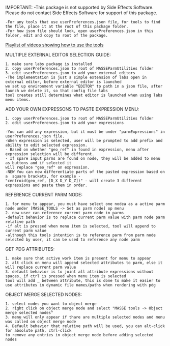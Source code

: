 IMPORTANT:
-This package is not supported by Side Effects Software. Please do not contact Side Effects Software for support of this package.
            
    -For any tools that use userPreferences.json file, for tools to find the file, place it at the root of this package folder.
    -For how json file should look, open userPreferences.json in this folder, edit and copy to root of the package.
[Playlist of videos showing how to use the tools](https://youtube.com/playlist?list=PLUBK6gGjWEeojLKIa3_HQVU8L4jUja_dy)

MULTIPLE EXTERNAL EDITOR SELECTION GUIDE:

    1. make sure labs package is installed
    2. copy userPreferences.json to root of MASSEParmUtilities folder
    3. edit userPreferences.json to add your external editors
    -The implementation is just a simple extension of labs open in external editor, before external editor is launched
    we set up environment variable "EDITOR" to path in a json file, after launch we delete it, so that config file labs
    tool creates still determines what editor is launched when using labs menu items.

ADD YOUR OWN EXPRESSONS TO PASTE EXPRESSION MENU:

    1. copy userPreferences.json to root of MASSEParmUtilities folder
    2. edit userPreferences.json to add your expressions

    -You can add any expression, but it must be under "parmExpressions" in userPreferences.json file.
    -When expression is selected, user will be prompted to add prefix and ability to edit selected expression.
    - Based on whether "geo_ref" in found in expression, menu after expression selection will be different.
    - If spare input parms are found on node, they will be added to menu as buttons and if selected it
    will replace "geo_ref" on expression.
    -NEW You can now differentiate parts of the pasted expression based on a  square brackets, for example -
    "centroid(geo_ref, [D_X D_Y D_Z])" - will create 3 different expressions and paste them in order.

REFERENCE CURRENT PARM NODE:

    1. for menu to appear, you must have select one nodea as a active parm node under [MASSE_TOOLS -> Set as parm node] op menu
    2. now user can reference current parm node in parms
    -default behavior is to replace current parm value with parm node parm relative path
    -if alt is pressed when menu item is selected, tool will append to current parm value
    -although this tools intention is to reference parm from parm node selected by user, it can be used to reference any node parm
    
GET PDG ATTRIBUTES:

    1. make sure that active work item is present for menu to appear
    2. alt click on menu will append selected attributes to parm, else it will replace current parm value
    3. default behavior is to joint all attribute expressions without spaces, if ctrl is pressed when menu item is selected
    tool will add _ between attribute, this is done to make it easier to use attributes in dynamic file names/paths when rendering with pdg

OBJECT MERGE SELECTED NODES:

    1. select nodes you want to object merge
    2. right click on object merge node and select "MASSE tools -> Object merge selected nodes"
    3. menu will only appear if thare are multiple selected nodes and menu was called on object merge node
    4. Default behavior that relative path will be used, you can alt-click for absolute path, ctrl-click 
    to remove any entries in object merge node before adding selected nodes